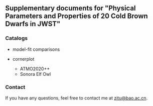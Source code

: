 ## Supplementary documents for "Physical Parameters and Properties of 20 Cold Brown Dwarfs in JWST"

### Catalogs

- model-fit comparisons

- cornerplot
    - ATMO2020++
    - Sonora Elf Owl


### Contact

If you have any questions, feel free to contact me at <zjtu@bao.ac.cn>.